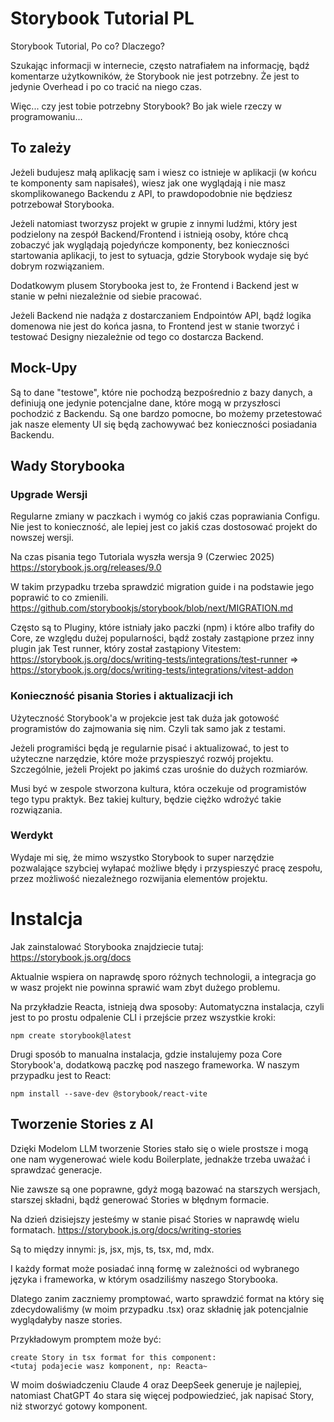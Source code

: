 # Storybook Tutorial PL
Storybook Tutorial, Po co? Dlaczego?

Szukając informacji w internecie, często natrafiałem na informację, bądź komentarze użytkowników, że Storybook nie jest potrzebny. Że jest to jedynie Overhead i po co tracić na niego czas.

Więc... czy jest tobie potrzebny Storybook? Bo jak wiele rzeczy w programowaniu...

## To zależy

Jeżeli budujesz małą aplikację sam i wiesz co istnieje w aplikacji (w końcu te komponenty sam napisałeś), wiesz jak one wyglądają i nie masz skomplikowanego Backendu z API, to prawdopodobnie nie będziesz potrzebował Storybooka. 

Jeżeli natomiast tworzysz projekt w grupie z innymi ludźmi, który jest podzielony na zespół Backend/Frontend i istnieją osoby, które chcą zobaczyć jak wyglądają pojedyńcze komponenty, bez konieczności startowania aplikacji, to jest to sytuacja, gdzie Storybook wydaje się być dobrym rozwiązaniem. 

Dodatkowym plusem Storybooka jest to, że Frontend i Backend jest w stanie w pełni niezależnie od siebie pracować.

Jeżeli Backend nie nadąża z dostarczaniem Endpointów API, bądź logika domenowa nie jest do końca jasna, to Frontend jest w stanie tworzyć i testować Designy niezależnie od tego co dostarcza Backend.

## Mock-Upy

Są to dane "testowe", które nie pochodzą bezpośrednio z bazy danych, a definiują one jedynie potencjalne dane, które mogą w przyszłosci pochodzić z Backendu. Są one bardzo pomocne, bo możemy przetestować jak nasze elementy UI się będą zachowywać bez konieczności posiadania Backendu.

## Wady Storybooka

### Upgrade Wersji

Regularne zmiany w paczkach i wymóg co jakiś czas poprawiania Configu. Nie jest to konieczność, ale lepiej jest co jakiś czas dostosować projekt do nowszej wersji. 

Na czas pisania tego Tutoriala wyszła wersja 9 (Czerwiec 2025)
https://storybook.js.org/releases/9.0

W takim przypadku trzeba sprawdzić migration guide i na podstawie jego poprawić to co zmienili.
https://github.com/storybookjs/storybook/blob/next/MIGRATION.md

Często są to Pluginy, które istniały jako paczki (npm) i które albo trafiły do Core, ze względu dużej popularności, bądź zostały zastąpione przez inny plugin jak Test runner, który został zastąpiony Vitestem: 
https://storybook.js.org/docs/writing-tests/integrations/test-runner
=> https://storybook.js.org/docs/writing-tests/integrations/vitest-addon

### Konieczność pisania Stories i aktualizacji ich

Użyteczność Storybook'a w projekcie jest tak duża jak gotowość programistów do zajmowania się nim. 
Czyli tak samo jak z testami. 

Jeżeli programiści będą je regularnie pisać i aktualizować, to jest to użyteczne narzędzie, które może przyspieszyć rozwój projektu. Szczególnie, jeżeli Projekt po jakimś czas urośnie do dużych rozmiarów. 

Musi być w zespole stworzona kultura, która oczekuje od programistów tego typu praktyk. 
Bez takiej kultury, będzie ciężko wdrożyć takie rozwiązania. 

### Werdykt

Wydaje mi się, że mimo wszystko Storybook to super narzędzie pozwalające szybciej wyłapać możliwe błędy i przyspieszyć pracę zespołu, przez możliwość niezależnego rozwijania elementów projektu. 

# Instalcja

Jak zainstalować Storybooka znajdziecie tutaj:
https://storybook.js.org/docs

Aktualnie wspiera on naprawdę sporo różnych technologii, a integracja go w wasz projekt nie powinna sprawić wam zbyt dużego problemu.

Na przykładzie Reacta, istnieją dwa sposoby:
Automatyczna instalacja, czyli jest to po prostu odpalenie CLI i przejście przez wszystkie kroki:

```
npm create storybook@latest
```

Drugi sposób to manualna instalacja, gdzie instalujemy poza Core Storybook'a, dodatkową paczkę pod naszego frameworka. 
W naszym przypadku jest to React:
```
npm install --save-dev @storybook/react-vite
```


## Tworzenie Stories z AI

Dzięki Modelom LLM tworzenie Stories stało się o wiele prostsze i mogą one nam wygenerować wiele kodu Boilerplate, jednakże trzeba uważać i sprawdzać generacje.

Nie zawsze są one poprawne, gdyż mogą bazować na starszych wersjach, starszej składni, bądź generować Stories w błędnym formacie.

Na dzień dzisiejszy jesteśmy w stanie pisać Stories w naprawdę wielu formatach.
https://storybook.js.org/docs/writing-stories

Są to między innymi: js, jsx, mjs, ts, tsx, md, mdx.

I każdy format może posiadać inną formę w zależności od wybranego języka i frameworka, w którym osadziliśmy naszego Storybooka. 

Dlatego zanim zaczniemy promptować, warto sprawdzić format na który się zdecydowaliśmy (w moim przypadku .tsx) oraz  składnię jak potencjalnie wyglądałyby nasze stories.

Przykładowym promptem może być:

```
create Story in tsx format for this component:
<tutaj podajecie wasz komponent, np: Reacta~
```

W moim doświadczeniu Claude 4 oraz DeepSeek generuje je najlepiej, natomiast ChatGPT 4o stara się więcej podpowiedzieć, jak napisać Story, niż stworzyć gotowy komponent. 



